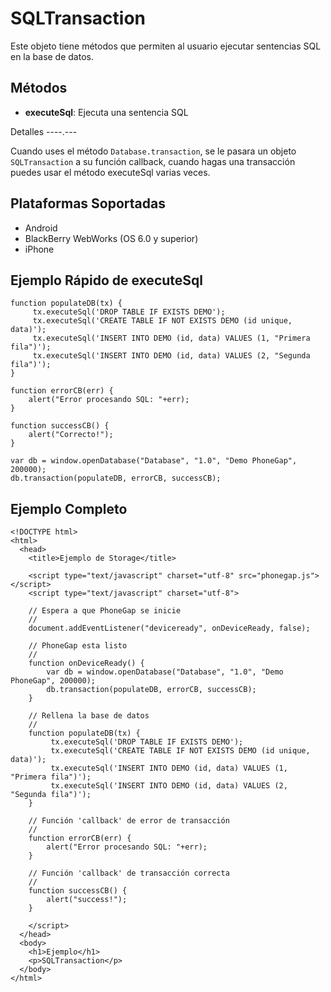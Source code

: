 SQLTransaction
=======

Este objeto tiene métodos que permiten al usuario ejecutar sentencias SQL en la base de datos.

Métodos
-------

- __executeSql__: Ejecuta una sentencia SQL

Detalles
----.---

Cuando uses el método `Database.transaction`, se le pasara un objeto `SQLTransaction` a su función callback, cuando hagas una transacción puedes usar el método executeSql varias veces.

Plataformas Soportadas
----------------------

- Android
- BlackBerry WebWorks (OS 6.0 y superior)
- iPhone

Ejemplo Rápido de executeSql
----------------------------

	function populateDB(tx) {
		 tx.executeSql('DROP TABLE IF EXISTS DEMO');
		 tx.executeSql('CREATE TABLE IF NOT EXISTS DEMO (id unique, data)');
		 tx.executeSql('INSERT INTO DEMO (id, data) VALUES (1, "Primera fila")');
		 tx.executeSql('INSERT INTO DEMO (id, data) VALUES (2, "Segunda fila")');
	}
	
	function errorCB(err) {
		alert("Error procesando SQL: "+err);
	}
	
	function successCB() {
		alert("Correcto!");
	}
	
	var db = window.openDatabase("Database", "1.0", "Demo PhoneGap", 200000);
	db.transaction(populateDB, errorCB, successCB);

Ejemplo Completo
----------------

    <!DOCTYPE html>
    <html>
      <head>
        <title>Ejemplo de Storage</title>

        <script type="text/javascript" charset="utf-8" src="phonegap.js"></script>
        <script type="text/javascript" charset="utf-8">

        // Espera a que PhoneGap se inicie
        //
        document.addEventListener("deviceready", onDeviceReady, false);

        // PhoneGap esta listo
        //
        function onDeviceReady() {
			var db = window.openDatabase("Database", "1.0", "Demo PhoneGap", 200000);
			db.transaction(populateDB, errorCB, successCB);
        }
		
		// Rellena la base de datos
		//
		function populateDB(tx) {
			 tx.executeSql('DROP TABLE IF EXISTS DEMO');
			 tx.executeSql('CREATE TABLE IF NOT EXISTS DEMO (id unique, data)');
			 tx.executeSql('INSERT INTO DEMO (id, data) VALUES (1, "Primera fila")');
			 tx.executeSql('INSERT INTO DEMO (id, data) VALUES (2, "Segunda fila")');
		}
		
		// Función 'callback' de error de transacción
		//
		function errorCB(err) {
			alert("Error procesando SQL: "+err);
		}
		
		// Función 'callback' de transacción correcta
		//
		function successCB() {
			alert("success!");
		}
	
        </script>
      </head>
      <body>
        <h1>Ejemplo</h1>
        <p>SQLTransaction</p>
      </body>
    </html>
